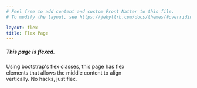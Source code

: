 ```yaml
---
# Feel free to add content and custom Front Matter to this file.
# To modify the layout, see https://jekyllrb.com/docs/themes/#overriding-theme-defaults

layout: flex
title: Flex Page
---
```



<div class="
  d-flex 
  flex-grow-1 
  flex-row 
  align-items-center
  align-content-center 
  justify-content-center">
    <div class="card" style="width: 22rem;">
      <div class="card-body">
        <h5 class="card-title">This page is flexed.</h5>
        <p class="card-text">Using bootstrap's flex classes, this page has flex elements that allows the middle content to align vertically. No hacks, just flex.</p>
      </div>
    </div>
</div>



